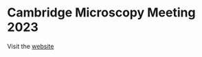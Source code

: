 # Cambridge Microscopy Meeting 2023

Visit the [website](https://theleelab.github.io/Cambridge-Microscopy-Meeting-2023/)
